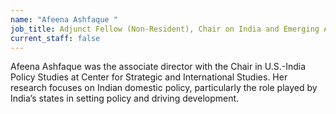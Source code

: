 ```yaml
---
name: "Afeena Ashfaque "
job_title: Adjunct Fellow (Non-Resident), Chair on India and Emerging Asia Economics
current_staff: false
---
```

Afeena Ashfaque was the associate director with the Chair in U.S.-India Policy Studies at Center for Strategic and International Studies. Her research focuses on Indian domestic policy, particularly the role played by India’s states in setting policy and driving development.
